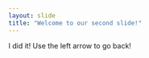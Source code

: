 ```yaml
---
layout: slide
title: "Welcome to our second slide!"
---
```

I did it!
Use the left arrow to go back!
